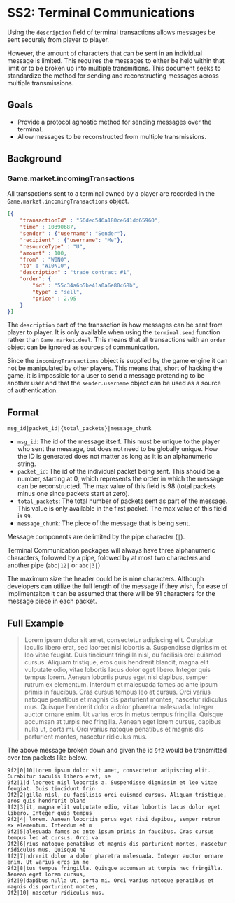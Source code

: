 # SS2: Terminal Communications

Using the `description` field of terminal transactions allows messages be sent securely from player to player.

However, the amount of characters that can be sent in an individual message is limited. This requires the messages to either be held within that limit or to be broken up into multiple transmitions. This document seeks to standardize the method for sending and reconstructing messages across multiple transmissions.


## Goals

* Provide a protocol agnostic method for sending messages over the terminal.
* Allow messages to be reconstructed from multiple transmissions.

## Background

### Game.market.incomingTransactions

All transactions sent to a terminal owned by a player are recorded in the `Game.market.incomingTransactions` object.

```json
[{
    "transactionId" : "56dec546a180ce641dd65960",
    "time" : 10390687,
    "sender" : {"username": "Sender"},
    "recipient" : {"username": "Me"},
    "resourceType" : "U",
    "amount" : 100,
    "from" : "W0N0",
    "to" : "W10N10",
    "description" : "trade contract #1",
    "order": {
        "id" : "55c34a6b5be41a0a6e80c68b",
        "type" : "sell",
        "price" : 2.95
    }
}]
```

The `description` part of the transaction is how messages can be sent from player to player. It is only available when using the `terminal.send` function rather than `Game.market.deal`. This means that all transactions with an `order` object can be ignored as sources of communication.

Since the `incomingTransactions` object is supplied by the game engine it can not be manipulated by other players. This means that, short of hacking the game, it is impossible for a user to send a message pretending to be another user and that the `sender.username` object can be used as a source of authentication.


## Format

`msg_id|packet_id|{total_packets}|message_chunk`

* `msg_id`: The id of the message itself. This must be unique to the player who sent the message, but does not need to be globally unique. How the ID is generated does not matter as long as it is an alphanumeric string.
* `packet_id`: The id of the individual packet being sent. This should be a number, starting at 0, which represents the order in which the message can be reconstructed. The max value of this field is 98 (total packets minus one since packets start at zero).
* `total_packets`: The total number of packets sent as part of the message. This value is only available in the first packet. The max value of this field is `99`.
* `message_chunk`: The piece of the message that is being sent.

Message components are delimited by the pipe character (`|`).

Terminal Communication packages will always have three alphanumeric characters, followed by a pipe, folowed by at most two characters and another pipe (`abc|12|` or `abc|3|`)

The maximum size the header could be is nine characters. Although developers can utilize the full length of the message if they wish, for ease of implimentaiton it can be assumed that there will be 91 characters for the message piece in each packet.


## Full Example

> Lorem ipsum dolor sit amet, consectetur adipiscing elit. Curabitur iaculis libero erat, sed laoreet nisl lobortis a. Suspendisse dignissim et leo vitae feugiat. Duis tincidunt fringilla nisl, eu facilisis orci euismod cursus. Aliquam tristique, eros quis hendrerit blandit, magna elit vulputate odio, vitae lobortis lacus dolor eget libero. Integer quis tempus lorem. Aenean lobortis purus eget nisi dapibus, semper rutrum ex elementum. Interdum et malesuada fames ac ante ipsum primis in faucibus. Cras cursus tempus leo at cursus. Orci varius natoque penatibus et magnis dis parturient montes, nascetur ridiculus mus. Quisque hendrerit dolor a dolor pharetra malesuada. Integer auctor ornare enim. Ut varius eros in metus tempus fringilla. Quisque accumsan at turpis nec fringilla. Aenean eget lorem cursus, dapibus nulla ut, porta mi. Orci varius natoque penatibus et magnis dis parturient montes, nascetur ridiculus mus.


The above message broken down and given the id `9f2` would be transmitted over ten packets like below.

`9f2|0|10|Lorem ipsum dolor sit amet, consectetur adipiscing elit. Curabitur iaculis libero erat, se`  
`9f2|1|d laoreet nisl lobortis a. Suspendisse dignissim et leo vitae feugiat. Duis tincidunt frin`  
`9f2|2|gilla nisl, eu facilisis orci euismod cursus. Aliquam tristique, eros quis hendrerit bland`  
`9f2|3|it, magna elit vulputate odio, vitae lobortis lacus dolor eget libero. Integer quis tempus`  
`9f2|4| lorem. Aenean lobortis purus eget nisi dapibus, semper rutrum ex elementum. Interdum et m`  
`9f2|5|alesuada fames ac ante ipsum primis in faucibus. Cras cursus tempus leo at cursus. Orci va`  
`9f2|6|rius natoque penatibus et magnis dis parturient montes, nascetur ridiculus mus. Quisque he`  
`9f2|7|ndrerit dolor a dolor pharetra malesuada. Integer auctor ornare enim. Ut varius eros in me`  
`9f2|8|tus tempus fringilla. Quisque accumsan at turpis nec fringilla. Aenean eget lorem cursus, `  
`9f2|9|dapibus nulla ut, porta mi. Orci varius natoque penatibus et magnis dis parturient montes,`  
`9f2|10| nascetur ridiculus mus.`  
